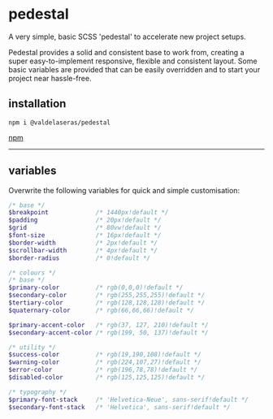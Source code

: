 # pedestal

A very simple, basic SCSS 'pedestal' to accelerate new project setups. 

Pedestal provides a solid and consistent base to work from, creating a super easy-to-implement 
responsive, flexible and consistent layout. Some basic variables are provided that can be easily 
overridden and to start your project near hassle-free.


## installation

```
npm i @valdelaseras/pedestal
```

[npm](https://www.npmjs.com/package/@valdelaseras/pedestal)

---

## variables

Overwrite the following variables for quick and simple customisation:

```scss
/* base */
$breakpoint             /* 1440px!default */
$padding                /* 20px!default */
$grid                   /* 80vw!default */
$font-size              /* 16px!default */
$border-width           /* 2px!default */
$scrollbar-width        /* 4px!default */
$border-radius          /* 0!default */

/* colours */
/* base */
$primary-color          /* rgb(0,0,0)!default */
$secondary-color        /* rgb(255,255,255)!default */
$tertiary-color         /* rgb(128,128,128)!default */
$quaternary-color       /* rgb(66,66,66)!default */

$primary-accent-color   /* rgb(37, 127, 210)!default */
$secondary-accent-color /* rgb(199, 50, 137)!default */

/* utility */
$success-color          /* rgb(19,190,108)!default */
$warning-color          /* rgb(224,107,27)!default */
$error-color            /* rgb(196,78,78)!default */
$disabled-color         /* rgb(125,125,125)!default */

/* typography */
$primary-font-stack     /* 'Helvetica-Neue', sans-serif!default */
$secondary-font-stack   /* 'Helvetica', sans-serif!default */
```

